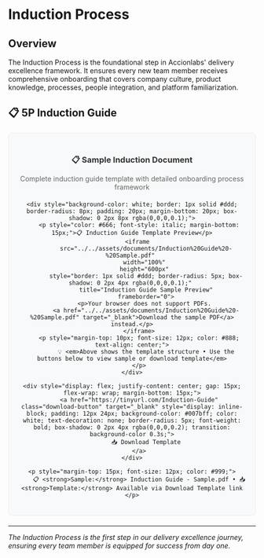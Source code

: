 # Induction Process

## Overview

The Induction Process is the foundational step in Accionlabs' delivery excellence framework. It ensures every new team member receives comprehensive onboarding that covers company culture, product knowledge, processes, people integration, and platform familiarization.


## 📋 5P Induction Guide

<div style="text-align: center; margin: 20px 0; padding: 20px; background-color: #f8f9fa; border-radius: 8px; border: 1px solid #e9ecef;">
    <div style="margin-bottom: 15px;">
        <h3 style="color: #333; margin-bottom: 10px;">📋 Sample Induction Document</h3>
        <p style="color: #666; margin-bottom: 20px;">Complete induction guide template with detailed onboarding process framework</p>
    </div>
    
    <div style="background-color: white; border: 1px solid #ddd; border-radius: 8px; padding: 20px; margin-bottom: 20px; box-shadow: 0 2px 8px rgba(0,0,0,0.1);">
        <p style="color: #666; font-style: italic; margin-bottom: 15px;">📋 Induction Guide Template Preview</p>
        <iframe 
            src="../../assets/documents/Induction%20Guide%20-%20Sample.pdf" 
            width="100%" 
            height="600px" 
            style="border: 1px solid #ddd; border-radius: 5px; box-shadow: 0 2px 4px rgba(0,0,0,0.1);" 
            title="Induction Guide Sample Preview"
            frameborder="0">
            <p>Your browser does not support PDFs. 
            <a href="../../assets/documents/Induction%20Guide%20-%20Sample.pdf" target="_blank">Download the sample PDF</a> instead.</p>
        </iframe>
        <p style="margin-top: 10px; font-size: 12px; color: #888; text-align: center;">
            💡 <em>Above shows the template structure • Use the buttons below to view sample or download template</em>
        </p>
    </div>
    
    <div style="display: flex; justify-content: center; gap: 15px; flex-wrap: wrap; margin-bottom: 15px;">
        <a href="https://tinyurl.com/Induction-Guide" class="download-button" target="_blank" style="display: inline-block; padding: 12px 24px; background-color: #007bff; color: white; text-decoration: none; border-radius: 5px; font-weight: bold; box-shadow: 0 2px 4px rgba(0,0,0,0.2); transition: background-color 0.3s;">
            📥 Download Template
        </a>
    </div>

    <p style="margin-top: 15px; font-size: 12px; color: #999;">
        📋 <strong>Sample:</strong> Induction Guide - Sample.pdf • 📥 <strong>Template:</strong> Available via Download Template link
    </p>
</div>





---

*The Induction Process is the first step in our delivery excellence journey, ensuring every team member is equipped for success from day one.*
